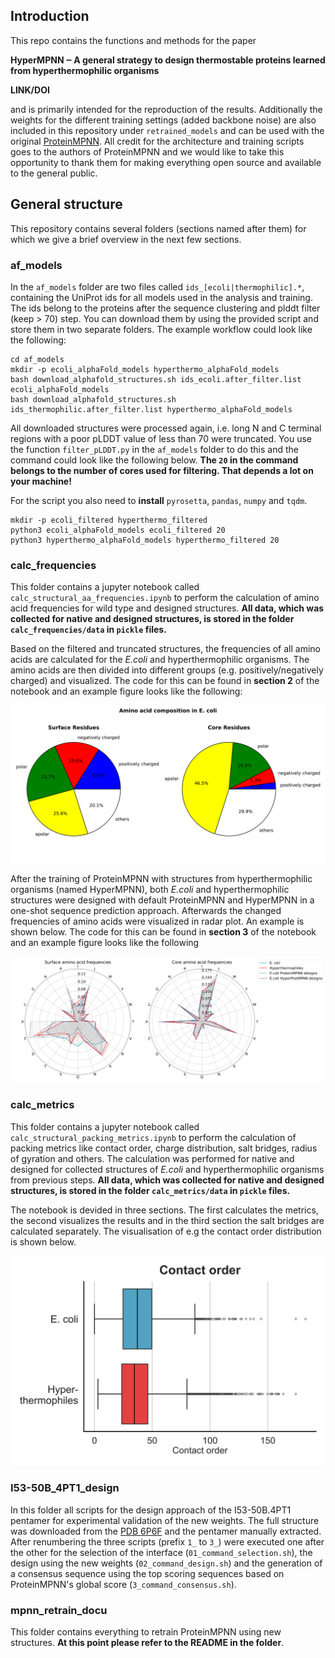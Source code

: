 ## Introduction

This repo contains the functions and methods for the paper 

**HyperMPNN ‒ A general strategy to design thermostable proteins learned from hyperthermophilic organisms**

**LINK/DOI**

and is primarily intended for the reproduction of the results. Additionally the weights for the different training settings (added backbone noise) are also included in this repository under `retrained_models` and can be used with the original [ProteinMPNN](https://doi.org/10.1126/science.add2187). All credit for the architecture and training scripts goes to the authors of ProteinMPNN and we would like to take this opportunity to thank them for making everything open source and available to the general public.

## General structure

This repository contains several folders (sections named after them) for which we give a brief overview in the next few sections. 

### af_models

In the `af_models` folder are two files called `ids_[ecoli|thermophilic].*`, containing the UniProt ids for all models used in the analysis and training. The ids belong to the proteins after the sequence clustering and plddt filter (keep > 70) step. You can download them by using the provided script and store them in two separate folders. The example workflow could look like the following:
```
cd af_models
mkdir -p ecoli_alphaFold_models hyperthermo_alphaFold_models
bash download_alphafold_structures.sh ids_ecoli.after_filter.list ecoli_alphaFold_models
bash download_alphafold_structures.sh ids_thermophilic.after_filter.list hyperthermo_alphaFold_models
```

All downloaded structures were processed again, i.e. long N and C terminal regions with a poor pLDDT value of less than 70 were truncated. You use the function `filter_pLDDT.py` in the `af_models` folder to do this and the command could look like the following below. **The `20` in the command belongs to the number of cores used for filtering. That depends a lot on your machine!** 

For the script you also need to **install** `pyrosetta`, `pandas`, `numpy` and `tqdm`.
```
mkdir -p ecoli_filtered hyperthermo_filtered
python3 ecoli_alphaFold_models ecoli_filtered 20
python3 hyperthermo_alphaFold_models hyperthermo_filtered 20
```

### calc_frequencies

This folder contains a jupyter notebook called `calc_structural_aa_frequencies.ipynb` to perform the calculation of amino acid frequencies for wild type and designed structures. **All data, which was collected for native and designed structures, is stored in the folder `calc_frequencies/data` in `pickle` files.** 

Based on the filtered and truncated structures, the frequencies of all amino acids are calculated for the *E.coli* and hyperthermophilic organisms. The amino acids are then divided into different groups (e.g. positively/negatively charged) and visualized. The code for this can be found in **section 2** of the notebook and an example figure looks like the following:

![Example E.coli](./calc_frequencies/pic/aa_groups_composition_ecoli.svg)

After the training of ProteinMPNN with structures from hyperthermophilic organisms (named HyperMPNN), both *E.coli* and hyperthermophilic structures were designed with default ProteinMPNN and HyperMPNN in a one-shot sequence prediction approach. Afterwards the changed frequencies of amino acids were visualized in radar plot. An example is shown below. The code for this can be found in **section 3** of the notebook and an example figure looks like the following

![Example radar](./calc_frequencies/pic/radar_plot_ecoli_design.svg)


### calc_metrics

This folder contains a jupyter notebook called `calc_structural_packing_metrics.ipynb` to perform the calculation of packing metrics like contact order, charge distribution, salt bridges, radius of gyration and others. The calculation was performed for native and designed for collected structures of *E.coli* and hyperthermophilic organisms from previous steps. **All data, which was collected for native and designed structures, is stored in the folder `calc_metrics/data` in `pickle` files.** 

The notebook is devided in three sections. The first calculates the metrics, the second visualizes the results and in the third section the salt bridges are calculated separately. The visualisation of e.g the contact order distribution is shown below. 

![Example contact order](./calc_metrics/pic/plot_contact_order_only_orga.svg)


### I53-50B_4PT1_design

In this folder all scripts for the design approach of the I53-50B.4PT1 pentamer for experimental validation of the new weights. The full structure was downloaded from the [PDB 6P6F](https://www.rcsb.org/structure/6P6F) and the pentamer manually extracted. After renumbering the three scripts (prefix `1_` to `3_`) were executed one after the other for the selection of the interface (`01_command_selection.sh`), the design using the new weights (`02_command_design.sh`) and the generation of a consensus sequence using the top scoring sequences based on ProteinMPNN's global score (`3_command_consensus.sh`).

### mpnn_retrain_docu

This folder contains everything to retrain ProteinMPNN using new structures. **At this point please refer to the README in the folder**.